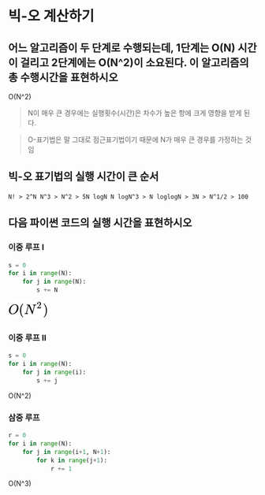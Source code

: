 # 빅-오 계산하기

## 어느 알고리즘이 두 단계로 수행되는데, 1단계는 O(N) 시간이 걸리고 2단계에는 O(N^2)이 소요된다. 이 알고리즘의 총 수행시간을 표현하시오

O(N^2)

> N이 매우 큰 경우에는 실행횟수(시간)은 차수가 높은 항에 크게 영향을 받게 된다.

> O-표기법은 말 그대로 점근표기법이기 때문에 N가 매우 큰 경우를 가정하는 것임

## 빅-오 표기법의 실행 시간이 큰 순서

`N! > 2^N N^3 > N^2 > 5N logN N logN^3 > N loglogN > 3N > N^1/2 > 100`

## 다음 파이썬 코드의 실행 시간을 표현하시오

### 이중 루프 I

```python
s = 0
for i in range(N):
    for j in range(N):
        s += N
```

![five](../images/five.svg)

### 이중 루프 II

```python
s = 0
for i in range(N):
    for j in range(i):
        s += j
```

O(N^2)

### 삼중 루프

```python
r = 0
for i in range(N):
    for j in range(i+1, N+1):
        for k in range(j+1):
            r += 1
```

O(N^3)
